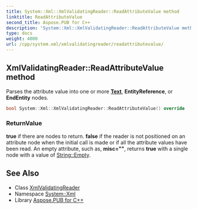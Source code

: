 ```yaml
---
title: System::Xml::XmlValidatingReader::ReadAttributeValue method
linktitle: ReadAttributeValue
second_title: Aspose.PUB for C++
description: 'System::Xml::XmlValidatingReader::ReadAttributeValue method. Parses the attribute value into one or more Text, EntityReference, or EndEntity nodes in C++.'
type: docs
weight: 4000
url: /cpp/system.xml/xmlvalidatingreader/readattributevalue/
---
```

## XmlValidatingReader::ReadAttributeValue method


Parses the attribute value into one or more **[Text](../../../system.text/)**, **EntityReference**, or **EndEntity** nodes.

```cpp
bool System::Xml::XmlValidatingReader::ReadAttributeValue() override
```


### ReturnValue

**true** if there are nodes to return. **false** if the reader is not positioned on an attribute node when the initial call is made or if all the attribute values have been read. An empty attribute, such as, **misc=""**, returns **true** with a single node with a value of [String::Empty](../../../system/string/empty/).

## See Also

* Class [XmlValidatingReader](../)
* Namespace [System::Xml](../../)
* Library [Aspose.PUB for C++](../../../)
